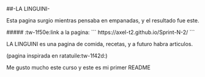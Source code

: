 ##-LA LINGUINI-

<p>
Esta pagina surgio mientras pensaba en empanadas, y el resultado fue este.
</p>
##### :tw-1f50e:link a la pagina:
```
 https://axel-t2.github.io/Sprint-N-2/
```
<p>
LA LINGUINI es una pagina de comida, recetas, y a futuro habra articulos. 

(pagina inspirada en ratatuile:tw-1f42d:)
</p>
Me gusto mucho este curso y este es mi primer README